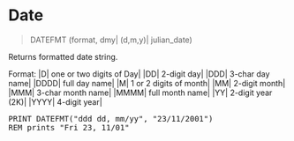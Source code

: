 # Date

> DATEFMT (format, dmy| (d,m,y)| julian_date)

Returns formatted date string.


Format:
|D|  one or two digits of Day|
|DD|  2-digit day|
|DDD|  3-char day name|
|DDDD|  full day name|
|M|  1 or 2 digits of month|
|MM|  2-digit month|
|MMM|  3-char month name|
|MMMM|  full month name|
|YY|  2-digit year (2K)|
|YYYY|  4-digit year|
<pre>PRINT DATEFMT("ddd dd, mm/yy", "23/11/2001")
REM prints "Fri 23, 11/01"

